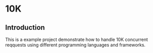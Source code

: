 # 10K 

## Introduction

This is a example project demonstrate how to handle 10K concurrent reqquests using different programming languages and frameworks.
